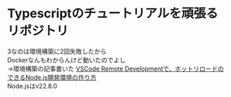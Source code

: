# Typescriptのチュートリアルを頑張るリポジトリ
3なのは環境構築に2回失敗したから  
Dockerなんもわからんけど動いたのでよし  
→環境構築の記事書いた [VSCode Remote Developmentで、ホットリロードのできるNode.js開発環境の作り方](https://qiita.com/neko_c0ffee/items/0e34fd4664c91739b5c8)  
Node.jsはv22.8.0  
